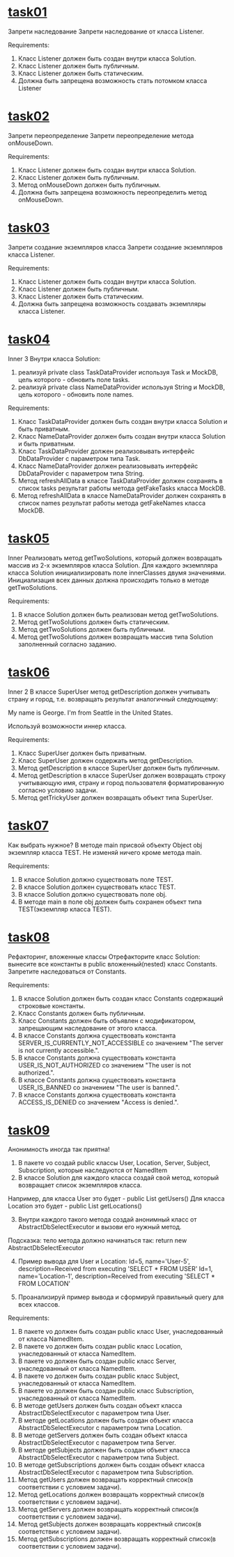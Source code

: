 # [task01](https://github.com/NikitaNasevich/javarush.ru/tree/main/level23/task01)

Запрети наследование
Запрети наследование от класса Listener.


Requirements:
1. Класс Listener должен быть создан внутри класса Solution.
2. Класс Listener должен быть публичным.
3. Класс Listener должен быть статическим.
4. Должна быть запрещена возможность стать потомком класса Listener

# [task02](https://github.com/NikitaNasevich/javarush.ru/tree/main/level23/task02)

Запрети переопределение
Запрети переопределение метода onMouseDown.


Requirements:
1. Класс Listener должен быть создан внутри класса Solution.
2. Класс Listener должен быть публичным.
3. Метод onMouseDown должен быть публичным.
4. Должна быть запрещена возможность переопределить метод onMouseDown.

# [task03](https://github.com/NikitaNasevich/javarush.ru/tree/main/level23/task03)

Запрети создание экземпляров класса
Запрети создание экземпляров класса Listener.


Requirements:
1. Класс Listener должен быть создан внутри класса Solution.
2. Класс Listener должен быть публичным.
3. Класс Listener должен быть статическим.
4. Должна быть запрещена возможность создавать экземпляры класса Listener.

# [task04](https://github.com/NikitaNasevich/javarush.ru/tree/main/level23/task04)

Inner 3
Внутри класса Solution:
1) реализуй private class TaskDataProvider используя Task и MockDB, цель которого - обновить поле tasks.
2) реализуй private class NameDataProvider используя String и MockDB, цель которого - обновить поле names.


Requirements:
1. Класс TaskDataProvider должен быть создан внутри класса Solution и быть приватным.
2. Класс NameDataProvider должен быть создан внутри класса Solution и быть приватным.
3. Класс TaskDataProvider должен реализовывать интерфейс DbDataProvider с параметром типа Task.
4. Класс NameDataProvider должен реализовывать интерфейс DbDataProvider с параметром типа String.
5. Метод refreshAllData в классе TaskDataProvider должен сохранять в список tasks результат работы метода getFakeTasks класса MockDB.
6. Метод refreshAllData в классе NameDataProvider должен сохранять в список names результат работы метода getFakeNames класса MockDB.

# [task05](https://github.com/NikitaNasevich/javarush.ru/tree/main/level23/task05)

Inner
Реализовать метод getTwoSolutions, который должен возвращать массив из 2-х экземпляров класса Solution.
Для каждого экземпляра класса Solution инициализировать поле innerClasses двумя значениями.
Инициализация всех данных должна происходить только в методе getTwoSolutions.


Requirements:
1. В классе Solution должен быть реализован метод getTwoSolutions.
2. Метод getTwoSolutions должен быть статическим.
3. Метод getTwoSolutions должен быть публичным.
4. Метод getTwoSolutions должен возвращать массив типа Solution заполненный согласно заданию.

# [task06](https://github.com/NikitaNasevich/javarush.ru/tree/main/level23/task06)

Inner 2
В классе SuperUser метод getDescription должен учитывать страну и город, т.е. возвращать результат аналогичный следующему:

My name is George. I'm from Seattle in the United States.

Используй возможности иннер класса.


Requirements:
1. Класс SuperUser должен быть приватным.
2. Класс SuperUser должен содержать метод getDescription.
3. Метод getDescription в классе SuperUser должен быть публичным.
4. Метод getDescription в классе SuperUser должен возвращать строку учитывающую имя, страну и город пользователя форматированную согласно условию задачи.
5. Метод getTrickyUser должен возвращать объект типа SuperUser.

# [task07](https://github.com/NikitaNasevich/javarush.ru/tree/main/level23/task07)

Как выбрать нужное?
В методе main присвой объекту Object obj экземпляр класса TEST.
Не изменяй ничего кроме метода main.


Requirements:
1. В классе Solution должно существовать поле TEST.
2. В классе Solution должен существовать класс TEST.
3. В классе Solution должно существовать поле obj.
4. В методе main в поле obj должен быть сохранен объект типа TEST(экземпляр класса TEST).

# [task08](https://github.com/NikitaNasevich/javarush.ru/tree/main/level23/task08)

Рефакторинг, вложенные классы
Отрефакторите класс Solution: вынесите все константы в public вложенный(nested) класс Constants.
Запретите наследоваться от Constants.


Requirements:
1. В классе Solution должен быть создан класс Constants содержащий строковые константы.
2. Класс Constants должен быть публичным.
3. Класс Constants должен быть объявлен с модификатором, запрещающим наследование от этого класса.
4. В классе Constants должна существовать константа SERVER_IS_CURRENTLY_NOT_ACCESSIBLE со значением "The server is not currently accessible.".
5. В классе Constants должна существовать константа USER_IS_NOT_AUTHORIZED со значением "The user is not authorized.".
6. В классе Constants должна существовать константа USER_IS_BANNED со значением "The user is banned.".
7. В классе Constants должна существовать константа ACCESS_IS_DENIED со значением "Access is denied.".

# [task09](https://github.com/NikitaNasevich/javarush.ru/tree/main/level23/task09)

Анонимность иногда так приятна!
1. В пакете vo создай public классы User, Location, Server, Subject, Subscription, которые наследуются от NamedItem
2. В классе Solution для каждого класса создай свой метод, который возвращает список экземпляров класса.

Например, для класса User это будет - public List<User> getUsers()
Для класса Location это будет - public List<Location> getLocations()

3. Внутри каждого такого метода создай анонимный класс от AbstractDbSelectExecutor и вызови его нужный метод.

Подсказка:
тело метода должно начинаться так: return new AbstractDbSelectExecutor

4. Пример вывода для User и Location:
Id=5, name='User-5', description=Received from executing 'SELECT * FROM USER'
Id=1, name='Location-1', description=Received from executing 'SELECT * FROM LOCATION'

5. Проанализируй пример вывода и сформируй правильный query для всех классов.


Requirements:
1. В пакете vo должен быть создан public класс User, унаследованный от класса NamedItem.
2. В пакете vo должен быть создан public класс Location, унаследованный от класса NamedItem.
3. В пакете vo должен быть создан public класс Server, унаследованный от класса NamedItem.
4. В пакете vo должен быть создан public класс Subject, унаследованный от класса NamedItem.
5. В пакете vo должен быть создан public класс Subscription, унаследованный от класса NamedItem.
6. В методе getUsers должен быть создан объект класса AbstractDbSelectExecutor с параметром типа User.
7. В методе getLocations должен быть создан объект класса AbstractDbSelectExecutor с параметром типа Location.
8. В методе getServers должен быть создан объект класса AbstractDbSelectExecutor с параметром типа Server.
9. В методе getSubjects должен быть создан объект класса AbstractDbSelectExecutor с параметром типа Subject.
10. В методе getSubscriptions должен быть создан объект класса AbstractDbSelectExecutor с параметром типа Subscription.
11. Метод getUsers должен возвращать корректный список(в соответствии с условием задачи).
12. Метод getLocations должен возвращать корректный список(в соответствии с условием задачи).
13. Метод getServers должен возвращать корректный список(в соответствии с условием задачи).
14. Метод getSubjects должен возвращать корректный список(в соответствии с условием задачи).
15. Метод getSubscriptions должен возвращать корректный список(в соответствии с условием задачи).
